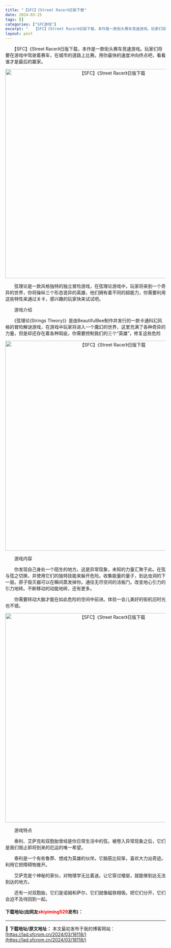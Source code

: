 ```yaml
---
title: "【SFC】《Street Racer》日版下载"
date: 2024-03-25
tags: []
categories: ["SFC游戏"]
excerpt: "　　【SFC】《Street Racer》日版下载，本作是一款街头赛车竞速游戏。玩家们将要在游戏中驾驶着赛车，在城市的道路上比赛。用你最快的速度冲向终点吧，看看谁才是最后的赢家。 　　弦理论是一款风格独特的独立冒险游戏，在弦理论游戏中，玩家将来到一个奇异的世界，你将操纵三个形态诡异的英雄，他们拥有着&hellip;"
layout: post
---
```


 <p>　　【SFC】《Street Racer》日版下载，本作是一款街头赛车竞速游戏。玩家们将要在游戏中驾驶着赛车，在城市的道路上比赛。用你最快的速度冲向终点吧，看看谁才是最后的赢家。</p> <p align="center"><img align="" border="0" src="https://lad.sfcrom.cn/wp-content/uploads/2024/03/20240325_6600ce818a889.png" width="657" alt="【SFC】《Street Racer》日版下载" /></p> <p>　　弦理论是一款风格独特的独立冒险游戏，在弦理论游戏中，玩家将来到一个奇异的世界，你将操纵三个形态诡异的英雄，他们拥有着不同的超能力，你需要利用这些特性来通过关卡，感兴趣的玩家快来试试吧。</p> <p>　　游戏介绍</p> <p>　　《弦理论(Strings Theory)》是由BeautifulBee制作并发行的一款卡通科幻风格的冒险解谜游戏，在游戏中玩家将进入一个魔幻的世界，这里充满了各种奇异的力量，但是却还存在着各种瑕疵，你需要控制我们的三个&ldquo;英雄&rdquo;，修复这些危险</p> <p align="center"><img align="" border="0" src="https://lad.sfcrom.cn/wp-content/uploads/2024/03/20240325_6600ce82d2842.png" width="659" alt="【SFC】《Street Racer》日版下载" /></p> <p>　　游戏内容</p> <p>　　你发现自己身处一个陌生的地方。这是异常现象，未知的力量汇聚于此。在弦与弦之切换，并使用它们的独特技能来躲开危险。收集能量的量子，到达虫洞的下一层。原子毁灭器可以在瞬间蒸发掉你。通往无尽空间的活板门。改变地心引力的引力地砖。不断移动的动能地砖，还有更多。</p> <p>　　你需要转动大脑才能在如此危险的空间中前进。体验一会儿美好的街机旧时光也不错。</p> <p align="center"><img align="" border="0" src="https://lad.sfcrom.cn/wp-content/uploads/2024/03/20240325_6600ce8425c5a.png" width="657" alt="【SFC】《Street Racer》日版下载" /></p> <p>　　游戏特点</p> <p>　　泰利、艾萨克和双胞胎曾经是你日常生活中的弦。被卷入异常现象之后，它们是我们阻止即将到来的厄运的唯一希望。</p> <p>　　泰利是一个有些鲁莽、想成为英雄的伙伴。它脑筋比较笨，喜欢大力出奇迹。利用它把障碍物推开。</p> <p>　　艾萨克是个神秘的家伙，对物理学无比着迷。让它穿过楼层，就能够到达无法到达的地方。</p> <p>　　还有一对双胞胎，它们是诺姆和萨尔，它们就像磁铁相吸。把它们分开，它们会迫不及待回到一起。</p> <p><h4>下载地址(由网友<font color="red">shiyiming529</font>发布)：</h4></p> 

---
📖 **下载地址/原文地址：** 本文最初发布于我的博客网站：[https://lad.sfcrom.cn/2024/03/18118/](https://lad.sfcrom.cn/2024/03/18118/)

